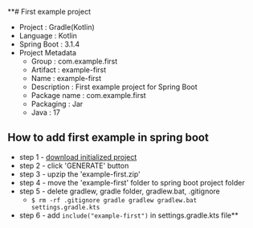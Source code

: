 **# First example project
* Project : Gradle(Kotlin)
* Language : Kotlin
* Spring Boot : 3.1.4
* Project Metadata
  - Group : com.example.first
  - Artifact : example-first
  - Name : example-first
  - Description : First example project for Spring Boot
  - Package name : com.example.first
  - Packaging : Jar
  - Java : 17

## How to add first example in spring boot
* step 1 - [download initialized project](https://start.spring.io/#!type=gradle-project-kotlin&language=kotlin&platformVersion=3.1.4&packaging=jar&jvmVersion=17&groupId=com.example.first&artifactId=example-first&name=example-first&description=First%20example%20project%20for%20Spring%20Boot&packageName=com.example.first&dependencies=web)
* step 2 - click 'GENERATE' button
* step 3 - upzip the 'example-first.zip'
* step 4 - move the 'example-first' folder to spring boot project folder
* step 5 - delete gradlew, gradle folder, gradlew.bat, .gitignore
  - <code>$ rm -rf .gitignore gradle gradlew gradlew.bat settings.gradle.kts</code>
* step 6 - add <code>include("example-first")</code> in settings.gradle.kts file**